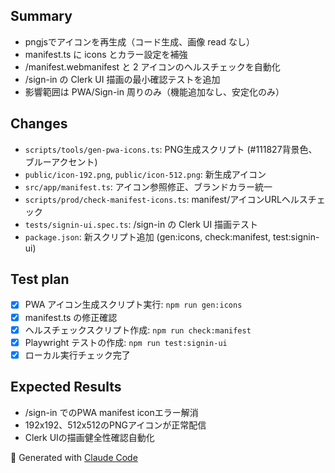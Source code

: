 ## Summary
- pngjsでアイコンを再生成（コード生成、画像 read なし）
- manifest.ts に icons とカラー設定を補強
- /manifest.webmanifest と 2 アイコンのヘルスチェックを自動化
- /sign-in の Clerk UI 描画の最小確認テストを追加
- 影響範囲は PWA/Sign-in 周りのみ（機能追加なし、安定化のみ）

## Changes
- `scripts/tools/gen-pwa-icons.ts`: PNG生成スクリプト (#111827背景色、ブルーアクセント)
- `public/icon-192.png`, `public/icon-512.png`: 新生成アイコン
- `src/app/manifest.ts`: アイコン参照修正、ブランドカラー統一
- `scripts/prod/check-manifest-icons.ts`: manifest/アイコンURLヘルスチェック
- `tests/signin-ui.spec.ts`: /sign-in の Clerk UI 描画テスト
- `package.json`: 新スクリプト追加 (gen:icons, check:manifest, test:signin-ui)

## Test plan
- [x] PWA アイコン生成スクリプト実行: `npm run gen:icons`
- [x] manifest.ts の修正確認
- [x] ヘルスチェックスクリプト作成: `npm run check:manifest`
- [x] Playwright テストの作成: `npm run test:signin-ui`
- [x] ローカル実行チェック完了

## Expected Results
- /sign-in でのPWA manifest iconエラー解消
- 192x192、512x512のPNGアイコンが正常配信
- Clerk UIの描画健全性確認自動化

🤖 Generated with [Claude Code](https://claude.ai/code)